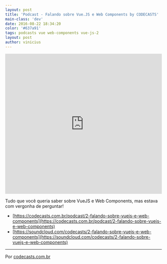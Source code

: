 ```yaml
---
layout: post
title: 'Podcast - Falando sobre Vue.JS e Web Components by CODECASTS'
main-class: 'dev'
date: 2016-08-22 18:34:20 
color: '#637a91'
tags: podcasts vue web-components vue-js-2
layout: post
author: vinicius
---
```


<iframe width="100%" height="450" scrolling="no" frameborder="no" src="https://w.soundcloud.com/player/?url=https%3A//api.soundcloud.com/tracks/278908423&amp;auto_play=false&amp;hide_related=false&amp;show_comments=true&amp;show_user=true&amp;show_reposts=false&amp;visual=true"></iframe>

Tudo que você queria saber sobre VueJS e Web Components, mas estava com vergonha de perguntar!

- [https://codecasts.com.br/podcast/2-falando-sobre-vuejs-e-web-components](https://codecasts.com.br/podcast/2-falando-sobre-vuejs-e-web-components)
- [https://soundcloud.com/codecasts/2-falando-sobre-vuejs-e-web-components](https://soundcloud.com/codecasts/2-falando-sobre-vuejs-e-web-components)

----

Por [codecasts.com.br](https://codecasts.com.br)
